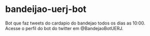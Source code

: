 # bandeijao-uerj-bot
Bot que faz tweets do cardapio do bandejao todos os dias as 10:00. <br>
Acesse o perfil do bot do twitter em @BandejaoBotUERJ.



